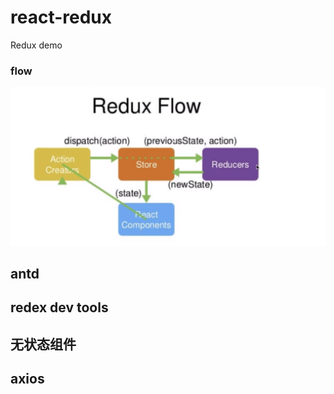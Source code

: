 # react-redux
Redux demo

### flow
![redux-flow](https://github.com/TimberTang/react-redux/blob/main/redux-flow.png)


## antd 

## redex dev tools


## 无状态组件


## axios